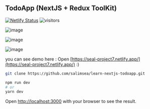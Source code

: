 ## TodoApp (NextJS + Redux ToolKit)

[![Netlify Status](https://api.netlify.com/api/v1/badges/8177e1ad-37ed-4ed1-ad15-0b588caf969f/deploy-status)](https://app.netlify.com/sites/seal-project7/deploys)
![visitors](https://visitor-badge.deta.dev/badge?page_id=learn-nextjs-todoapp.salimsea&left_color=dark&right_color=blue)

![image](https://user-images.githubusercontent.com/49223890/186594717-bf40868b-dfea-4500-af27-99fca880f7b7.png)

![image](https://user-images.githubusercontent.com/49223890/186594746-d1a26edb-b5f2-41f5-95e8-a5836e976b46.png)

![image](https://user-images.githubusercontent.com/49223890/186594848-26dd12bc-5035-44e9-8d0f-2613cf3986b4.png)

you can see demo here : Open [https://seal-project7.netlify.app/](https://seal-project7.netlify.app/) :)

```bash
git clone https://github.com/salimsea/learn-nextjs-todoapp.git
```

```bash
npm run dev
# or
yarn dev
```

Open [http://localhost:3000](http://localhost:3000) with your browser to see the result.

